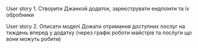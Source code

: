 User story 1.
Створити Джанкой додаток, зареєструвати ендпоінти та їх обробники

User story 2.
Описати моделі
Дожати отримання доступних послуг на тиждень вперед у додатку (через графік роботи майстрів та послуги що вони можуть робити)